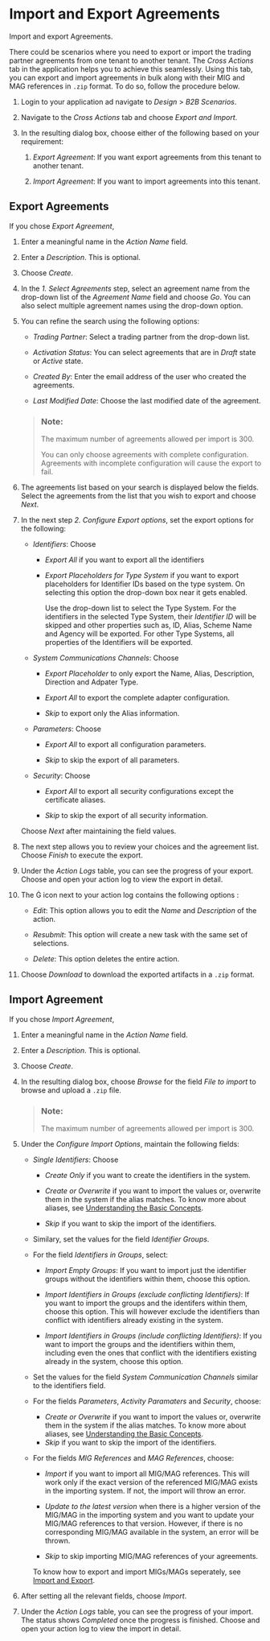 <!-- loio09400a29943b44ab88764295d7cbb2c9 -->

<link rel="stylesheet" type="text/css" href="../css/sap-icons.css"/>

# Import and Export Agreements

Import and export Agreements.

There could be scenarios where you need to export or import the trading partner agreements from one tenant to another tenant. The *Cross Actions* tab in the application helps you to achieve this seamlessly. Using this tab, you can export and import agreements in bulk along with their MIG and MAG references in `.zip` format. To do so, follow the procedure below.

1.  Login to your application ad navigate to *Design* \> *B2B Scenarios*.

2.  Navigate to the *Cross Actions* tab and choose *Export and Import*.
3.  In the resulting dialog box, choose either of the following based on your requirement:
    1.  *Export Agreement*: If you want export agreements from this tenant to another tenant.

    2.  *Import Agreement*: If you want to import agreements into this tenant.




<a name="loio09400a29943b44ab88764295d7cbb2c9__section_i4v_wdw_pxb"/>

## Export Agreements

If you chose *Export Agreement*,

1.  Enter a meaningful name in the *Action Name* field.

2.  Enter a *Description*. This is optional.
3.  Choose *Create*.
4.  In the *1. Select Agreements* step, select an agreement name from the drop-down list of the *Agreement Name* field and choose *Go*. You can also select multiple agreement names using the drop-down option.
5.  You can refine the search using the following options:

    -   *Trading Partner*: Select a trading partner from the drop-down list.

    -   *Activation Status*: You can select agreements that are in *Draft* state or *Active* state.
    -   *Created By*: Enter the email address of the user who created the agreements.
    -   *Last Modified Date*: Choose the last modified date of the agreement.

    > ### Note:  
    > The maximum number of agreements allowed per import is 300.
    > 
    > You can only choose agreements with complete configuration. Agreements with incomplete configuration will cause the export to fail.

6.  The agreements list based on your search is displayed below the fields. Select the agreements from the list that you wish to export and choose *Next*.
7.  In the next step *2. Configure Export options*, set the export options for the following:

    -   *Identifiers*: Choose
        -   *Export All* if you want to export all the identifiers

        -   *Export Placeholders for Type System* if you want to export placeholders for Identifier IDs based on the type system. On selecting this option the drop-down box near it gets enabled.

            Use the drop-down list to select the Type System. For the identifiers in the selected Type System, their *Identifier ID* will be skipped and other properties such as, ID, Alias, Scheme Name and Agency will be exported. For other Type Systems, all properties of the Identifiers will be exported.


    -   *System Communications Channels*: Choose
        -   *Export Placeholder* to only export the Name, Alias, Description, Direction and Adpater Type.
        -   *Export All* to export the complete adapter configuration.

        -   *Skip* to export only the Alias information.

    -   *Parameters*: Choose
        -   *Export All* to export all configuration parameters.

        -   *Skip* to skip the export of all parameters.

    -   *Security*: Choose
        -   *Export All* to export all security configurations except the certificate aliases.

        -   *Skip* to skip the export of all security information.


    Choose *Next* after maintaining the field values.

8.  The next step allows you to review your choices and the agreement list. Choose *Finish* to execute the export.
9.  Under the *Action Logs* table, you can see the progress of your export. Choose and open your action log to view the export in detail.
10. The <span class="SAP-icons-V5"></span> icon next to your action log contains the following options :
    -   *Edit*: This option allows you to edit the *Name* and *Description* of the action.

    -   *Resubmit*: This option will create a new task with the same set of selections.
    -   *Delete*: This option deletes the entire action.

11. Choose *Download* to download the exported artifacts in a `.zip` format.



<a name="loio09400a29943b44ab88764295d7cbb2c9__section_srq_hhw_pxb"/>

## Import Agreement

If you chose *Import Agreement*,

1.  Enter a meaningful name in the *Action Name* field.

2.  Enter a *Description*. This is optional.
3.  Choose *Create*.
4.  In the resulting dialog box, choose *Browse* for the field *File to import* to browse and upload a `.zip` file.

    > ### Note:  
    > The maximum number of agreements allowed per import is 300.

5.  Under the *Configure Import Options*, maintain the following fields:
    -   *Single Identifiers*: Choose

        -   *Create Only* if you want to create the identifiers in the system.

        -   *Create or Overwrite* if you want to import the values or, overwrite them in the system if the alias matches. To know more about aliases, see [Understanding the Basic Concepts](understanding-the-basic-concepts-74c068d.md).
        -   *Skip* if you want to skip the import of the identifiers.

    -   Similary, set the values for the field *Identifier Groups*.
    -   For the field *Identifiers in Groups*, select:
        -   *Import Empty Groups*: If you want to import just the identifier groups without the identifiers within them, choose this option.

        -   *Import Identifiers in Groups \(exclude conflicting Identifiers\)*: If you want to import the groups and the identifers within them, choose this option. This will however exclude the identifiers than conflict with identifiers already existing in the system.
        -   *Import Identifiers in Groups \(include conflicting Identifiers\)*: If you want to import the groups and the identifiers within them, including even the ones that conflict with the identifiers existing already in the system, choose this option.

    -   Set the values for the field *System Communication Channels* similar to the identifiers field.
    -   For the fields *Parameters*, *Activity Paramaters* and *Security*, choose:
        -   *Create or Overwrite* if you want to import the values or, overwrite them in the system if the alias matches. To know more about aliases, see [Understanding the Basic Concepts](understanding-the-basic-concepts-74c068d.md).
        -   *Skip* if you want to skip the import of the identifiers.

    -   For the fields *MIG References* and *MAG References*, choose:

        -   *Import* if you want to import all MIG/MAG references. This will work only if the exact version of the referenced MIG/MAG exists in the importing system. If not, the import will throw an error.

        -   *Update to the latest version* when there is a higher version of the MIG/MAG in the importing system and you want to update your MIG/MAG references to that version. However, if there is no corresponding MIG/MAG available in the system, an error will be thrown.
        -   *Skip* to skip importing MIG/MAG references of your agreements.

        To know how to export and import MIGs/MAGs seperately, see [Import and Export](https://help.sap.com/docs/cloud-integration/sap-cloud-integration/import-and-export?version=Cloud).


6.  After setting all the relevant fields, choose *Import*.
7.  Under the *Action Logs* table, you can see the progress of your import. The status shows *Completed* once the progress is finished. Choose and open your action log to view the import in detail.

